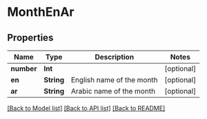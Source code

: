 # MonthEnAr

## Properties
Name | Type | Description | Notes
------------ | ------------- | ------------- | -------------
**number** | **Int** |  | [optional] 
**en** | **String** | English name of the month  | [optional] 
**ar** | **String** | Arabic name of the month  | [optional] 

[[Back to Model list]](../README.md#documentation-for-models) [[Back to API list]](../README.md#documentation-for-api-endpoints) [[Back to README]](../README.md)


